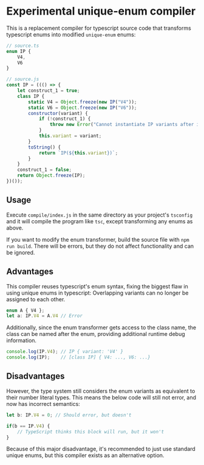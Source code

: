 # Experimental unique-enum compiler

This is a replacement compiler for typescript source code that transforms typescript enums into modified `unique-enum` enums:

```ts
// source.ts
enum IP {
    V4,
    V6
}
```
```js
// source.js
const IP = ((() => {
    let construct_1 = true;
    class IP {
        static V4 = Object.freeze(new IP("V4"));
        static V6 = Object.freeze(new IP("V6"));
        constructor(variant) {
            if (!construct_1) {
                throw new Error("Cannot instantiate IP variants after initialisation");
            }
            this.variant = variant;
        }
        toString() {
            return `IP(${this.variant})`;
        }
    }
    construct_1 = false;
    return Object.freeze(IP);
})());
```

## Usage

Execute `compile/index.js` in the same directory as your project's `tsconfig` and it will compile the program like `tsc`, except transforming any enums as above.

If you want to modify the enum transformer, build the source file with
`npm run build`. There will be errors, but they do not affect functionality and can be ignored.

## Advantages

This compiler reuses typescript's enum syntax, fixing the biggest flaw in using unique enums in typescript: Overlapping variants can no longer be assigned to each other.

```ts
enum A { V4 };
let a: IP.V4 = A.V4 // Error
```

Additionally, since the enum transformer gets access to the class name, the class can be named after the enum, providing additional runtime debug information.

```ts
console.log(IP.V4); // IP { variant: 'V4' }
console.log(IP);    // [class IP] { V4: ..., V6: ...}
```

## Disadvantages

However, the type system still considers the enum variants as equivalent to their number literal types. This means the below code will still not error, and now has incorrect semantics:

```ts
let b: IP.V4 = 0; // Should error, but doesn't

if(b == IP.V4) {
    // TypeScript thinks this block will run, but it won't
} 
```

Because of this major disadvantage, it's recommended to just use standard unique enums, but this compiler exists as an alternative option.